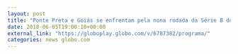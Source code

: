 ```yaml
---
layout: post
title: "Ponte Preta e Goiás se enfrentam pela nona rodada da Série B do Brasileiro"
date: 2018-06-05T19:00:10+00:00
external_link: "https://globoplay.globo.com/v/6787382/programa/"
categories: news globo.com
---
```

